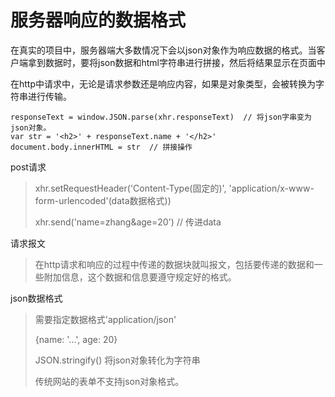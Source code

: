 # 服务器响应的数据格式

在真实的项目中，服务器端大多数情况下会以json对象作为响应数据的格式。当客户端拿到数据时，要将json数据和html字符串进行拼接，然后将结果显示在页面中



在http中请求中，无论是请求参数还是响应内容，如果是对象类型，会被转换为字符串进行传输。



```
responseText = window.JSON.parse(xhr.responseText)  // 将json字串变为json对象。
var str = '<h2>' + responseText.name + '</h2>'
document.body.innerHTML = str  // 拼接操作
```



post请求

>xhr.setRequestHeader('Content-Type(固定的)', 'application/x-www-form-urlencoded'(data数据格式))
>
>xhr.send('name=zhang&age=20')  // 传进data



请求报文

>在http请求和响应的过程中传递的数据块就叫报文，包括要传递的数据和一些附加信息，这个数据和信息要遵守规定好的格式。



json数据格式

>需要指定数据格式'application/json'
>
>{name: '...', age: 20}
>
>JSON.stringify() 将json对象转化为字符串
>
>传统网站的表单不支持json对象格式。